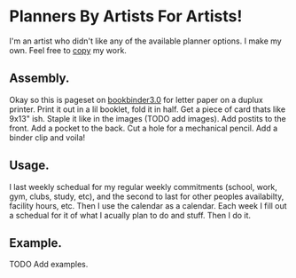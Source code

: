 # Planners By Artists For Artists!

I'm an artist who didn't like any of the available planner options. I make my own. Feel free to [copy](https://www.youtube.com/watch?v=IeTybKL1pM4) my work. 

## Assembly.

Okay so this is pageset on [bookbinder3.0](http://www.quantumelephant.co.uk/bookbinder/bookbinder.html) for letter paper on a duplux printer. Print it out in a lil booklet, fold it in half. Get a piece of card thats like 9x13" ish. Staple it like in the images (TODO add images). Add postits to the front. Add a pocket to the back. Cut a hole for a mechanical pencil. Add a binder clip and voila!

## Usage.

I last weekly schedual for my regular weekly commitments (school, work, gym, clubs, study, etc), and the second to last for other peoples availabilty, facility hours, etc. Then I use the calendar as a calendar. Each week I fill out a schedual for it of what I acually plan to do and stuff. Then I do it.

## Example.

TODO Add examples.
